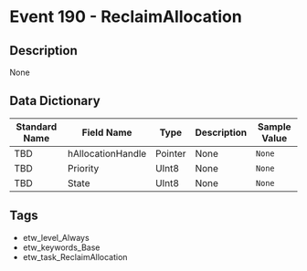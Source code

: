 # Event 190 - ReclaimAllocation

## Description
None

## Data Dictionary
|Standard Name|Field Name|Type|Description|Sample Value|
|---|---|---|---|---|
|TBD|hAllocationHandle|Pointer|None|`None`|
|TBD|Priority|UInt8|None|`None`|
|TBD|State|UInt8|None|`None`|

## Tags
* etw_level_Always
* etw_keywords_Base
* etw_task_ReclaimAllocation